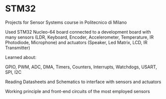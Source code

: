 # STM32

Projects for Sensor Systems course in Politecnico di Milano

Used STM32 Nucleo-64 board connected to a development board with many sensors (LDR, Keyboard, Encoder, Accelerometer, Temperature, IR Photodiode, Microphone) and actuators (Speaker, Led Matrix, LCD, IR Transmitter)

Learned about:

GPIO, PWM, ADC, DMA, Timers, Counters, Interrupts, Watchdogs, USART, SPI, I2C

Reading Datasheets and Schematics to interface with sensors and actuators

Working principle and front-end circuits of the most employed sensors
